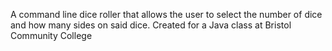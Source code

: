 A command line dice roller that allows the user to select the number of dice and how many sides on said dice. Created for a Java class at Bristol Community College
